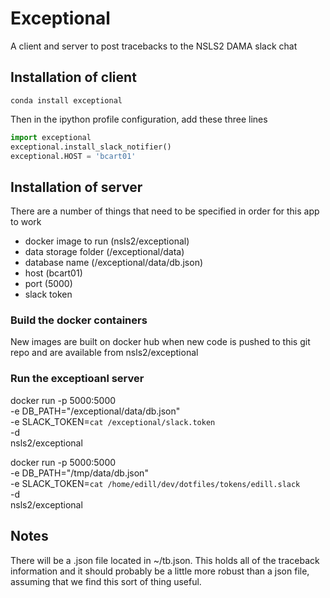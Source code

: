 # Exceptional

A client and server to post tracebacks to the NSLS2 DAMA slack chat

## Installation of client

```
conda install exceptional
```

Then in the ipython profile configuration, add these three lines

```python
import exceptional
exceptional.install_slack_notifier()
exceptional.HOST = 'bcart01'
```

## Installation of server

There are a number of things that need to be specified in order for this
app to work

- docker image to run (nsls2/exceptional)
- data storage folder (/exceptional/data)
- database name (/exceptional/data/db.json)
- host (bcart01)
- port (5000)
- slack token

### Build the docker containers
New images are built on docker hub when new code is pushed to this git repo
and are available from nsls2/exceptional

### Run the exceptioanl server

docker run -p 5000:5000 \
  -e DB_PATH="/exceptional/data/db.json" \
  -e SLACK_TOKEN=`cat /exceptional/slack.token` \
  -d \
  nsls2/exceptional

  docker run -p 5000:5000 \
    -e DB_PATH="/tmp/data/db.json" \
    -e SLACK_TOKEN=`cat /home/edill/dev/dotfiles/tokens/edill.slack` \
    -d \
    nsls2/exceptional

## Notes

There will be a .json file located in ~/tb.json. This holds all of the
traceback information and it should probably be a little more robust than a
json file, assuming that we find this sort of thing useful.
